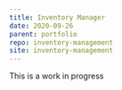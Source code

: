 ```yaml
---
title: Inventory Manager
date: 2020-09-26
parent: portfolio
repo: inventory-management
site: inventory-management
---
```


This is a work in progress  
